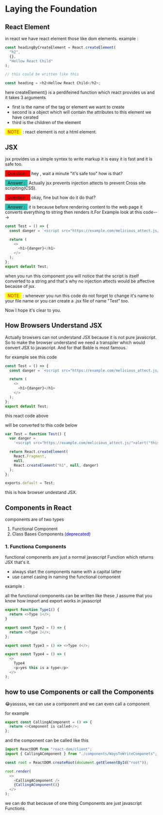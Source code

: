 # Laying the Foundation

## React Element

in react we have react element those like dom elements.
example :

```javascript
const headingByCreateElement = React.createElement(
  "h2",
  {},
  "Hellow React Child"
);

// this could be written like this

const heading = <h2>Hellow React Child</h2>;
```

here createElement() is a perdifeined function which react provides us and it takes 3 arguments

- first is the name of the tag or element we want to create
- second is a object which will contain the attributes to this element we have cerated
- third is the children of the element

<span style="background-color:Yellow;color:Red;padding:2px 8px"> NOTE</span> : react element is not a html element.

## JSX

jsx provides us a simple syntex to write markup it is easy it is fast and it is safe too.

<span style="background-color:Red;padding:2px 8px">Question :</span> hey , wait a minute "it's safe too" how is that?

<span style="background-color:#2bc0b5;padding:2px 8px">Answer :</span> Actually jsx prevents injection attects to prevent Cross site scripiting(CSS).

<span style="background-color:Red;padding:2px 8px">Question :</span> okay, fine but how do it do that?

<span style="background-color:#2bc0b5;padding:2px 8px">Answer :</span> it is because before rendering content to the web page it converts everything to string then renders it.For Example look at this code--->

```javascript
const Test = () => {
  const danger = `<script src="https://example.com/melicious_attect.js/">alert("this is a injection atteck:")</script>`;

  return (
    <>
      <h1>{danger}</h1>
    </>
  );
};
export default Test;
```

when you run this component you will notice that the script is itself converted to a string and that's why no injection attects would be affective because of jsx.

<span style="background-color:Yellow;color:Red;padding:2px 8px"> NOTE</span> : whenever you run this code do not forget to change it's name to your file name or you can create a .jsx file of name "Test" too.

Now I hope it's clear to you.

## How Browsers Understand JSX

Actually browsers can not understand JSX because it is not pure javascript.
So to make the browser understand we need a transpiler which would convert JSX to javascript.
And for that Bable is most famous.

for example see this code

```javascript
const Test = () => {
  const danger = `<script src="https://example.com/melicious_attect.js/">alert("this is a injection atteck:")</script>`;

  return (
    <>
      <h1>{danger}</h1>
    </>
  );
};
export default Test;
```

this react code above

will be converted to this code below

```javascript
var Test = function Test() {
  var danger =
    '<script src="https://example.com/melicious_attect.js/">alert("this is a injection atteck:")</script>';

  return React.createElement(
    React.Fragment,
    null,
    React.createElement("h1", null, danger)
  );
};

exports.default = Test;
```

this is how browser undestand JSX.

## Components in React

components are of two types

1. Functional Component
2. Class Bases Components <span style="color:blue">(deprecated)</span>

### 1. Functiona Components

functional components are just a normal javascript Function which returns JSX that's it.

- always start the components name with a capital latter
- use camel casing in naming the functional component

example :

all the functional components can be written like these ,I assume that you know how import and export works in javascript

```javascript
export function Type1() {
  return <>Type 1</>;
}

export const Type2 = () => {
  return <>Type 2</>;
};

export const Type3 = () => <>Type 4</>;

export const Type4 = () => (
  <>
    Type4
    <p>yes this is a type</p>
  </>
);
```

## how to use Components or call the Components

😂yasssss, we can use a component and we can even call a component

for example

```javascript
export const CallingAComponent = () => {
  return <>Component is called</>;
};
```

and the component can be called like this

```javascript
import ReactDOM from "react-dom/client";
import { CallingAComponent } from "./components/WaysToWriteComponets";

const root = ReactDOM.createRoot(document.getElementById("root"));

root.render(
  <>
    <CallingAComponent />
    {CallingAComponent()}
  </>
);
```

we can do that because of one thing Components are just javascript Functions
